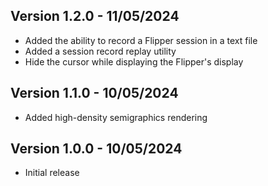 ## Version 1.2.0 - 11/05/2024

- Added the ability to record a Flipper session in a text file
- Added a session record replay utility
- Hide the cursor while displaying the Flipper's display

## Version 1.1.0 - 10/05/2024

- Added high-density semigraphics rendering

## Version 1.0.0 - 10/05/2024

- Initial release
